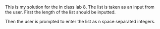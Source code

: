 This is my solution for the in class lab 8. The list is taken as an input from the user. First the length of the list should be inputted.

Then the user is prompted to enter the list as n space separated integers.

